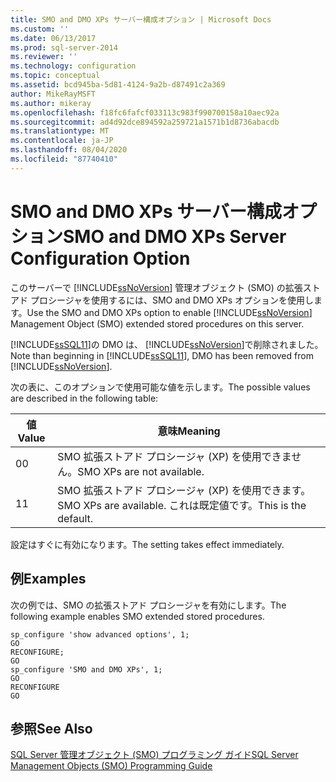 ```yaml
---
title: SMO and DMO XPs サーバー構成オプション | Microsoft Docs
ms.custom: ''
ms.date: 06/13/2017
ms.prod: sql-server-2014
ms.reviewer: ''
ms.technology: configuration
ms.topic: conceptual
ms.assetid: bcd945ba-5d81-4124-9a2b-d87491c2a369
author: MikeRayMSFT
ms.author: mikeray
ms.openlocfilehash: f18fc6fafcf033113c983f990700158a10aec92a
ms.sourcegitcommit: ad4d92dce894592a259721a1571b1d8736abacdb
ms.translationtype: MT
ms.contentlocale: ja-JP
ms.lasthandoff: 08/04/2020
ms.locfileid: "87740410"
---
```

# <a name="smo-and-dmo-xps-server-configuration-option"></a><span data-ttu-id="577b0-102">SMO and DMO XPs サーバー構成オプション</span><span class="sxs-lookup"><span data-stu-id="577b0-102">SMO and DMO XPs Server Configuration Option</span></span>
  <span data-ttu-id="577b0-103">このサーバーで [!INCLUDE[ssNoVersion](../../includes/ssnoversion-md.md)] 管理オブジェクト (SMO) の拡張ストアド プロシージャを使用するには、SMO and DMO XPs オプションを使用します。</span><span class="sxs-lookup"><span data-stu-id="577b0-103">Use the SMO and DMO XPs option to enable [!INCLUDE[ssNoVersion](../../includes/ssnoversion-md.md)] Management Object (SMO) extended stored procedures on this server.</span></span>  
  
 <span data-ttu-id="577b0-104">[!INCLUDE[ssSQL11](../../includes/sssql11-md.md)]の DMO は、 [!INCLUDE[ssNoVersion](../../includes/ssnoversion-md.md)]で削除されました。</span><span class="sxs-lookup"><span data-stu-id="577b0-104">Note than beginning in [!INCLUDE[ssSQL11](../../includes/sssql11-md.md)], DMO has been removed from [!INCLUDE[ssNoVersion](../../includes/ssnoversion-md.md)].</span></span>  
  
 <span data-ttu-id="577b0-105">次の表に、このオプションで使用可能な値を示します。</span><span class="sxs-lookup"><span data-stu-id="577b0-105">The possible values are described in the following table:</span></span>  
  
|<span data-ttu-id="577b0-106">値</span><span class="sxs-lookup"><span data-stu-id="577b0-106">Value</span></span>|<span data-ttu-id="577b0-107">意味</span><span class="sxs-lookup"><span data-stu-id="577b0-107">Meaning</span></span>|  
|-----------|-------------|  
|<span data-ttu-id="577b0-108">0</span><span class="sxs-lookup"><span data-stu-id="577b0-108">0</span></span>|<span data-ttu-id="577b0-109">SMO 拡張ストアド プロシージャ (XP) を使用できません。</span><span class="sxs-lookup"><span data-stu-id="577b0-109">SMO XPs are not available.</span></span>|  
|<span data-ttu-id="577b0-110">1</span><span class="sxs-lookup"><span data-stu-id="577b0-110">1</span></span>|<span data-ttu-id="577b0-111">SMO 拡張ストアド プロシージャ (XP) を使用できます。</span><span class="sxs-lookup"><span data-stu-id="577b0-111">SMO XPs are available.</span></span> <span data-ttu-id="577b0-112">これは既定値です。</span><span class="sxs-lookup"><span data-stu-id="577b0-112">This is the default.</span></span>|  
  
 <span data-ttu-id="577b0-113">設定はすぐに有効になります。</span><span class="sxs-lookup"><span data-stu-id="577b0-113">The setting takes effect immediately.</span></span>  
  
## <a name="examples"></a><span data-ttu-id="577b0-114">例</span><span class="sxs-lookup"><span data-stu-id="577b0-114">Examples</span></span>  
 <span data-ttu-id="577b0-115">次の例では、SMO の拡張ストアド プロシージャを有効にします。</span><span class="sxs-lookup"><span data-stu-id="577b0-115">The following example enables SMO extended stored procedures.</span></span>  
  
```  
sp_configure 'show advanced options', 1;  
GO  
RECONFIGURE;  
GO  
sp_configure 'SMO and DMO XPs', 1;  
GO  
RECONFIGURE  
GO  
```  
  
## <a name="see-also"></a><span data-ttu-id="577b0-116">参照</span><span class="sxs-lookup"><span data-stu-id="577b0-116">See Also</span></span>  
 [<span data-ttu-id="577b0-117">SQL Server 管理オブジェクト &#40;SMO&#41; プログラミング ガイド</span><span class="sxs-lookup"><span data-stu-id="577b0-117">SQL Server Management Objects &#40;SMO&#41; Programming Guide</span></span>](../../relational-databases/server-management-objects-smo/sql-server-management-objects-smo-programming-guide.md)  
  
  
